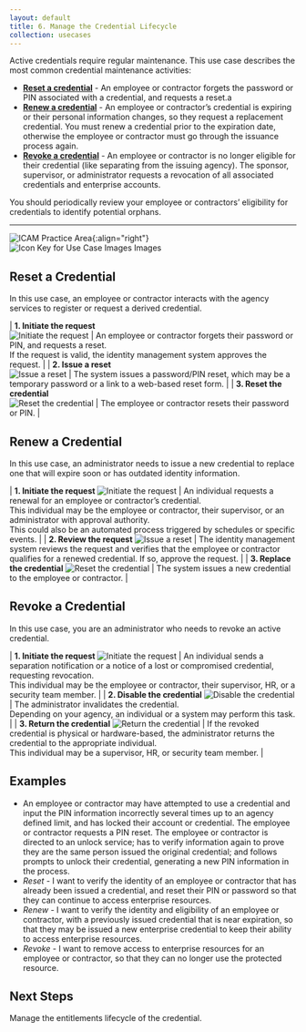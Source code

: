 ```yaml
---
layout: default
title: 6. Manage the Credential Lifecycle
collection: usecases
---
```


Active credentials require regular maintenance. This use case describes the most common credential maintenance activities:

- **[Reset a credential](#reset-a-credential)** - An employee or contractor forgets the password or PIN associated with a credential, and requests a reset.a
- **[Renew a credential](#renew-a-credential)** - An employee or contractor’s credential is expiring or their personal information changes, so they request a replacement credential. You must renew a credential prior to the expiration date, otherwise the employee or contractor must go through the issuance process again.
- **[Revoke a credential](#revoke-a-credential)** - An employee or contractor is no longer eligible for their credential (like separating from the issuing agency). The sponsor, supervisor, or administrator requests a revocation of all associated credentials and enterprise accounts.

You should periodically review your employee or contractors’ eligibility for credentials to identify potential orphans.

---

![ICAM Practice Area]({{site.baseurl}}/img/usecases/Credential-MaintenanceRevocation.png){:align="right"}
![Icon Key for Use Case Images Images]({{site.baseurl}}/img/usecases/6-IconKey.png)

## Reset a Credential

In this use case, an employee or contractor interacts with the agency services to register or request a derived credential.

| **1. Initiate the request**<br/>![Initiate the request]({{site.baseurl}}/img/usecases/6-Reset-1.png)  | An employee or contractor forgets their password or PIN, and requests a reset.<br/>If the request is valid, the identity management system approves the request. |
| **2. Issue a reset**<br/>![Issue a reset]({{site.baseurl}}/img/usecases/6-Reset-2.png)  | The system issues a password/PIN reset, which may be a temporary password or a link to a web-based reset form. |
| **3. Reset the credential**<br/>![Reset the credential]({{site.baseurl}}/img/usecases/6-Reset-3.png)  | The employee or contractor resets their password or PIN. |

## Renew a Credential

In this use case, an administrator needs to issue a new credential to replace one that will expire soon or has outdated identity information.

| **1. Initiate the request** ![Initiate the request]({{site.baseurl}}/img/usecases/6-Renew-1.png)  | An individual requests a renewal for an employee or contractor’s credential.<br/>This individual may be the employee or contractor, their supervisor, or an administrator with approval authority.<br/>This could also be an automated process triggered by schedules or specific events. |
| **2. Review the request** ![Issue a reset]({{site.baseurl}}/img/usecases/6-Renew-2.png)  | The identity management system reviews the request and verifies that the employee or contractor qualifies for a renewed credential. If so, approve the request. |
| **3. Replace the credential** ![Reset the credential]({{site.baseurl}}/img/usecases/6-Renew-3.png)  | The system issues a new credential to the employee or contractor. |

## Revoke a Credential

In this use case, you are an administrator who needs to revoke an active credential.

| **1. Initiate the request** ![Initiate the request]({{site.baseurl}}/img/usecases/6-Revoke-1.png)  | An individual sends a separation notification or a notice of a lost or compromised credential, requesting revocation.<br/>This individual may be the employee or contractor, their supervisor, HR, or a security team member. |
| **2. Disable the credential** ![Disable the credential]({{site.baseurl}}/img/usecases/6-Revoke-2.png)  | The administrator invalidates the credential.<br/>Depending on your agency, an individual or a system may perform this task. |
| **3. Return the credential** ![Return the credential]({{site.baseurl}}/img/usecases/6-Revoke-3.png)  | If the revoked credential is physical or hardware-based, the administrator returns the credential to the appropriate individual.<br/>This individual may be a supervisor, HR, or security team member. |

## Examples

- An employee or contractor may have attempted to use a credential and input the PIN information incorrectly several times up to an agency defined limit, and has locked their account or credential.  The employee or contractor requests a PIN reset.  The employee or contractor is directed to an unlock service; has to verify information again to prove they are the same person issued the original credential; and follows prompts to unlock their credential, generating a new PIN information in the process.
- *Reset* - I want to verify the identity of an employee or contractor that has already been issued a credential, and reset their PIN or password so that they can continue to access enterprise resources.
- *Renew* - I want to verify the identity and eligibility of an employee or contractor, with a previously issued credential that is near expiration, so that they may be issued a new enterprise credential to keep their ability to access enterprise resources.
- *Revoke* - I want to remove access to enterprise resources for an employee or contractor, so that they can no longer use the protected resource. 

## Next Steps

Manage the entitlements lifecycle of the credential.

